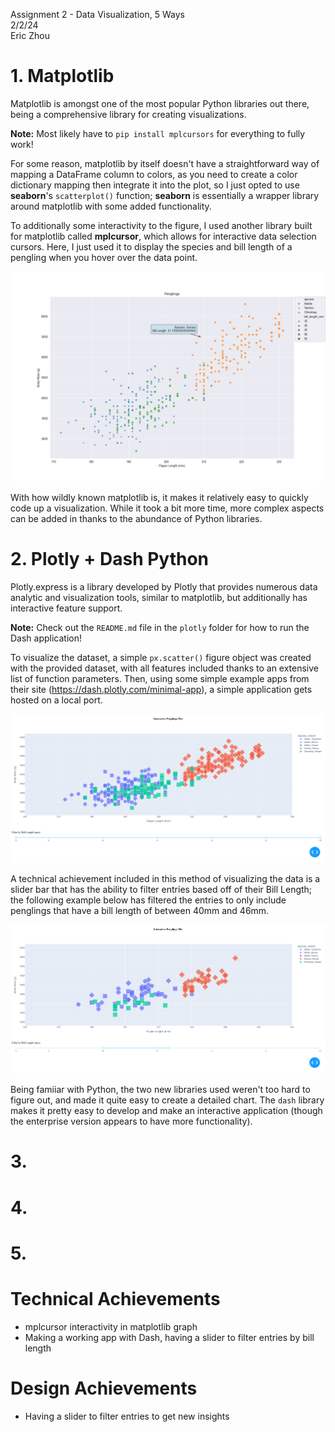 Assignment 2 - Data Visualization, 5 Ways  
2/2/24  
Eric Zhou

# 1. Matplotlib

Matplotlib is amongst one of the most popular Python libraries out there, being a comprehensive library for creating visualizations.

**Note:** Most likely have to `pip install mplcursors` for everything to fully work!

For some reason, matplotlib by itself doesn't have a straightforward way of mapping a DataFrame column to colors, as you need to create a color dictionary mapping then integrate it into the plot, so I just opted to use **seaborn**'s `scatterplot()` function; **seaborn** is essentially a wrapper library around matplotlib with some added functionality.

To additionally some interactivity to the figure, I used another library built for matplotlib called **mplcursor**, which allows for interactive data selection cursors. Here, I just used it to display the species and bill length of a pengling when you hover over the data point.

![matplotlib_vis_00](img/matplotlib_vis_00.png)

With how wildly known matplotlib is, it makes it relatively easy to quickly code up a visualization. While it took a bit more time, more complex aspects can be added in thanks to the abundance of Python libraries.

# 2. Plotly + Dash Python

Plotly.express is a library developed by Plotly that provides numerous data analytic and visualization tools, similar to matplotlib, but additionally has interactive feature support.

**Note:** Check out the `README.md` file in the `plotly` folder for how to run the Dash application!

To visualize the dataset, a simple `px.scatter()` figure object was created with the provided dataset, with all features included thanks to an extensive list of function parameters. Then, using some simple example apps from their site (https://dash.plotly.com/minimal-app), a simple application gets hosted on a local port. 

![plotly_dash_00](img/plotly_dash_00.png)

A technical achievement included in this method of visualizing the data is a slider bar that has the ability to filter entries based off of their Bill Length; the following example below has filtered the entries to only include penglings that have a bill length of between 40mm and 46mm.

![plotly_dash_01](img/plotly_dash_01.png)

Being famiiar with Python, the two new libraries used weren't too hard to figure out, and made it quite easy to create a detailed chart. The `dash` library makes it pretty easy to develop and make an interactive application (though the enterprise version appears to have more functionality). 

# 3. 



# 4. 



# 5. 



# Technical Achievements
- mplcursor interactivity in matplotlib graph
- Making a working app with Dash, having a slider to filter entries by bill length


# Design Achievements
- Having a slider to filter entries to get new insights